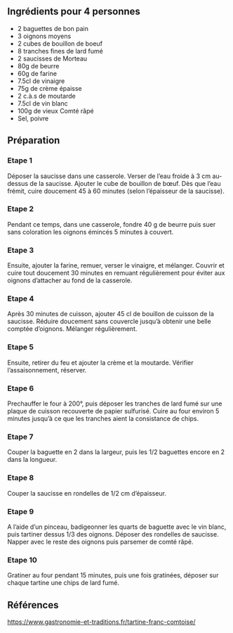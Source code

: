 ## Ingrédients pour 4 personnes

- 2 baguettes de bon pain
- 3 oignons moyens
- 2 cubes de bouillon de boeuf
- 8 tranches fines de lard fumé
- 2 saucisses de Morteau
- 80g de beurre
- 60g de farine
- 7.5cl de vinaigre
- 75g de crème épaisse
- 2 c.à.s de moutarde
- 7.5cl de vin blanc
- 100g de vieux Comté râpé
- Sel, poivre

## Préparation

### Etape 1

Déposer la saucisse dans une casserole. Verser de l’eau froide à 3 cm au-dessus de la saucisse. Ajouter le cube de bouillon de bœuf. Dès que l’eau frémit, cuire doucement 45 à 60 minutes (selon l’épaisseur de la saucisse).

### Etape 2

Pendant ce temps, dans une casserole, fondre 40 g de beurre puis suer sans coloration les oignons émincés 5 minutes à couvert.

### Etape 3

Ensuite, ajouter la farine, remuer, verser le vinaigre, et mélanger. Couvrir et cuire tout doucement 30 minutes en remuant régulièrement pour éviter aux oignons d’attacher au fond de la casserole.

### Etape 4

Après 30 minutes de cuisson, ajouter 45 cl de bouillon de cuisson de la saucisse. Réduire doucement sans couvercle jusqu’à obtenir une belle comptée d’oignons. Mélanger régulièrement.

### Etape 5

 Ensuite, retirer du feu et ajouter la crème et la moutarde. Vérifier l’assaisonnement, réserver.
 
 ### Etape 6
 
Prechauffer le four à 200°, puis déposer les tranches de lard fumé sur une plaque de cuisson recouverte de papier sulfurisé. Cuire au four environ 5 minutes jusqu’à ce que les tranches aient la consistance de chips.

### Etape 7

Couper la baguette en 2 dans la largeur, puis les 1/2 baguettes encore en 2 dans la longueur.

### Etape 8

Couper la saucisse en rondelles de 1/2 cm d’épaisseur.

### Etape 9

A l’aide d’un pinceau, badigeonner les quarts de baguette avec le vin blanc, puis tartiner dessus 1/3 des oignons. Déposer des rondelles de saucisse. Napper avec le reste des oignons puis parsemer de comté râpé.

### Etape 10

Gratiner au four pendant 15 minutes, puis une fois gratinées, déposer sur chaque tartine une chips de lard fumé.

## Références

<https://www.gastronomie-et-traditions.fr/tartine-franc-comtoise/>
